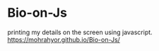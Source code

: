 # Bio-on-Js
printing my details on the screen using javascript.
 https://mohrahyor.github.io/Bio-on-Js/
